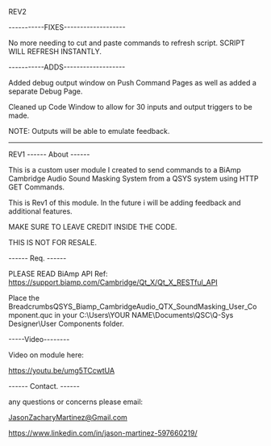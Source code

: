 REV2

-----------FIXES-------------------

No more needing to cut and paste commands to refresh script. SCRIPT WILL REFRESH INSTANTLY.

-----------ADDS-------------------

Added debug output window on Push Command Pages as well as added a separate Debug Page.

Cleaned up Code Window to allow for 30 inputs and output triggers to be made.

NOTE: Outputs will be able to emulate feedback.



-------------------------------------------------------------------
REV1
------ About ------

This is a custom user module I created to send commands to a BiAmp Cambridge Audio Sound Masking System from a QSYS system using HTTP GET Commands.

This is Rev1 of this module. In the future i will be adding feedback and additional features.

MAKE SURE TO LEAVE CREDIT INSIDE THE CODE.

THIS IS NOT FOR RESALE.

------ Req. ------

PLEASE READ
BiAmp API Ref: https://support.biamp.com/Cambridge/Qt_X/Qt_X_RESTful_API

Place the BreadcrumbsQSYS_Biamp_CambridgeAudio_QTX_SoundMasking_User_Component.quc in your C:\Users\YOUR NAME\Documents\QSC\Q-Sys Designer\User Components folder.

-----Video--------

Video on module here:

https://youtu.be/umg5TCcwtUA

------ Contact. ------

any questions or concerns please email:

JasonZacharyMartinez@Gmail.com

https://www.linkedin.com/in/jason-martinez-597660219/
